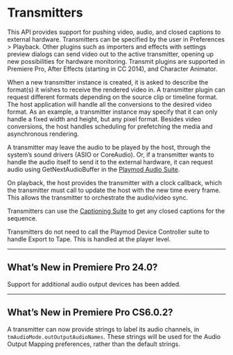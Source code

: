 <a id="transmitters-transmitters"></a>

# Transmitters

This API provides support for pushing video, audio, and closed captions to external hardware. Transmitters can be specified by the user in Preferences > Playback. Other plugins such as importers and effects with settings preview dialogs can send video out to the active transmitter, opening up new possibilities for hardware monitoring. Transmit plugins are supported in Premiere Pro, After Effects (starting in CC 2014), and Character Animator.

When a new transmitter instance is created, it is asked to describe the format(s) it wishes to receive the rendered video in. A transmitter plugin can request different formats depending on the source clip or timeline format. The host application will handle all the conversions to the desired video format. As an example, a transmitter instance may specify that it can only handle a fixed width and height, but any pixel format. Besides video conversions, the host handles scheduling for prefetching the media and asynchronous rendering.

A transmitter may leave the audio to be played by the host, through the system’s sound drivers (ASIO or CoreAudio). Or, if a transmitter wants to handle the audio itself to send it to the external hardware, it can request audio using GetNextAudioBuffer in the [Playmod Audio Suite](suites.md#transmitters-suites-playmod-audio-suite).

On playback, the host provides the transmitter with a clock callback, which the transmitter must call to update the host with the new time every frame. This allows the transmitter to orchestrate the audio/video sync.

Transmitters can use the [Captioning Suite](../universals/sweetpea-suites.md#universals-sweetpea-suites-captioning-suite) to get any closed captions for the sequence.

Transmitters do not need to call the Playmod Device Controller suite to handle Export to Tape. This is handled at the player level.

---

## What’s New in Premiere Pro 24.0?

Support for additional audio output devices has been added.

---

## What’s New in Premiere Pro CS6.0.2?

A transmitter can now provide strings to label its audio channels, in `tmAudioMode.outOutputAudioNames`. These strings will be used for the Audio Output Mapping preferences, rather than the default strings.
